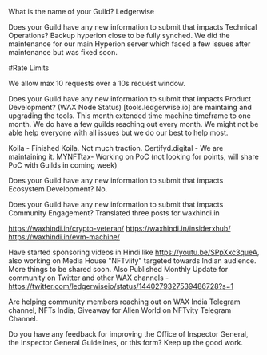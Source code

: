 What is the name of your Guild? Ledgerwise

Does your Guild have any new information to submit that impacts Technical Operations? Backup hyperion close to be fully synched. We did the maintenance for our main Hyperion server which faced a few issues after maintenance but was fixed soon.  

#Rate Limits

We allow max 10 requests over a 10s request window. 

Does your Guild have any new information to submit that impacts Product Development? (WAX Node Status) [tools.ledgerwise.io] are maintaing and upgrading the tools. This month extended time machine timeframe to one month. We do have a few guilds reaching out every month. We might not be able help everyone with all issues but we do our best to help most.

Koila - Finished Koila. Not much traction. 
Certifyd.digital - We are maintaining it.
MYNFTtax- Working on PoC (not looking for points, will share PoC with Guilds in coming week)

Does your Guild have any new information to submit that impacts Ecosystem Development? No.

Does your Guild have any new information to submit that impacts Community Engagement? Translated three posts for waxhindi.in

https://waxhindi.in/crypto-veteran/
https://waxhindi.in/insiderxhub/
https://waxhindi.in/evm-machine/

Have started sponsoring videos in Hindi like https://youtu.be/SPpXxc3queA, also working on Media House "NFTviity" targeted towards Indian audience. More things to be shared soon.
Also Published Monthly Update for community on Twitter and other WAX channels - https://twitter.com/ledgerwiseio/status/1440279327539486728?s=1 

Are helping community members reaching out on WAX India Telegram channel, NFTs India, Giveaway for Alien World on NFTvity Telegram Channel. 

Do you have any feedback for improving the Office of Inspector General, the Inspector General Guidelines, or this form? Keep up the good work.
